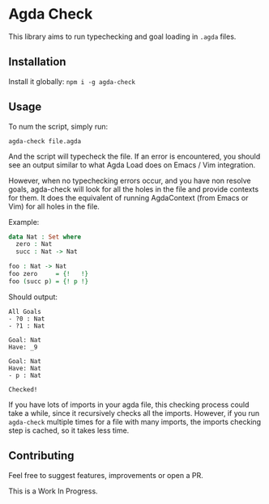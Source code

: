 
# Agda Check

This library aims to run typechecking and goal loading in `.agda` files.

## Installation

Install it globally:
`npm i -g agda-check`

## Usage

To num the script, simply run:

`agda-check file.agda`

And the script will typecheck the file. If an error is encountered, you should see an output similar to what Agda Load does on Emacs / Vim integration.

However, when no typechecking errors occur, and you have non resolve goals, agda-check will look for all the holes in the file and provide contexts for them. It does the equivalent of running AgdaContext (from Emacs or Vim) for all holes in the file. 

Example:

```agda
data Nat : Set where
  zero : Nat
  succ : Nat -> Nat

foo : Nat -> Nat
foo zero     = {!   !}
foo (succ p) = {! p !}
```

Should output:

```
All Goals
- ?0 : Nat
- ?1 : Nat

Goal: Nat
Have: _9

Goal: Nat
Have: Nat
- p : Nat

Checked!
```

If you have lots of imports in your agda file, this checking process could take a while, since it recursively checks all the imports. However, if you run `agda-check` multiple times for a file with many imports, the imports checking step is cached, so it takes less time.

## Contributing

Feel free to suggest features, improvements or open a PR. 

This is a Work In Progress.
